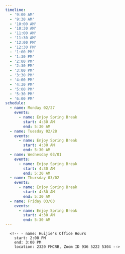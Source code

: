 ```yaml
---
timeline:
  - '9:00 AM'
  - '9:30 AM'
  - '10:00 AM'
  - '10:30 AM'
  - '11:00 AM'
  - '11:30 AM'
  - '12:00 PM'
  - '12:30 PM'
  - '1:00 PM'
  - '1:30 PM'
  - '2:00 PM'
  - '2:30 PM'
  - '3:00 PM'
  - '3:30 PM'
  - '4:00 PM'
  - '4:30 PM'
  - '5:00 PM'
  - '5:30 PM'
  - '6:00 PM'
schedule:
  - name: Monday 02/27
    events:
      - name: Enjoy Spring Break
        start: 4:30 AM
        end: 5:30 AM
  - name: Tuesday 02/28
    events:
      - name: Enjoy Spring Break
        start: 4:30 AM
        end: 5:30 AM
  - name: Wednesday 03/01
    events:
      - name: Enjoy Spring Break
        start: 4:30 AM
        end: 5:30 AM
  - name: Thursday 03/02
    events:
      - name: Enjoy Spring Break
        start: 4:30 AM
        end: 5:30 AM
  - name: Friday 03/03
    events:
      - name: Enjoy Spring Break
        start: 4:30 AM
        end: 5:30 AM
---
```


      <!-- - name: Huijie's Office Hours
        start: 2:00 PM
        end: 3:00 PM
        location: 2320 FMCRB, Zoom ID 936 5222 5304 -->
